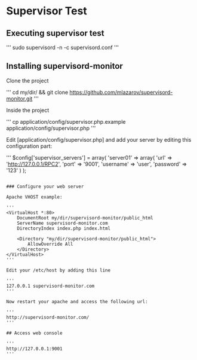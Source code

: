# Supervisor Test

## Executing supervisor test

'''
sudo supervisord -n -c supervisord.conf
'''

## Installing supervisord-monitor

Clone the project

'''
cd my/dir/ && git clone https://github.com/mlazarov/supervisord-monitor.git
'''

Inside the project

'''
cp application/config/supervisor.php.example application/config/supervisor.php
'''

Edit [application/config/supervisor.php] and add your server by editing this configuration part:

'''
$config['supervisor_servers'] = array(
    'server01' => array(
                'url' => 'http://127.0.0.1/RPC2',
                'port' => '9001',
                'username' => 'user',
            'password' => '123'
     )
);
```

### Configure your web server

Apache VHOST example:

'''
<VirtualHost *:80>
    DocumentRoot my/dir/supervisord-monitor/public_html
    ServerName supervisord-monitor.com
    DirectoryIndex index.php index.html

    <Directory "my/dir/supervisord-monitor/public_html">
        AllowOverride All
    </Directory>
</VirtualHost>
'''

Edit your /etc/host by adding this line

'''
127.0.0.1 supervisord-monitor.com
'''

Now restart your apache and access the following url:

'''
http://supervisord-monitor.com/
'''

## Access web console

'''
http://127.0.0.1:9001
'''